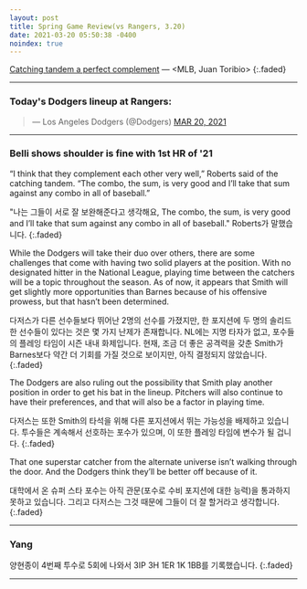 ```yaml
---
layout: post
title: Spring Game Review(vs Rangers, 3.20)
date: 2021-03-20 05:50:38 -0400
noindex: true
---
```


[Catching tandem a perfect complement](https://www.mlb.com/dodgers/news/austin-barnes-will-smith-to-share-catcher-duties) &mdash; <MLB, Juan Toribio>
{:.faded}

---

### Today's Dodgers lineup at Rangers:

<script async src="//platform.twitter.com/widgets.js" charset="utf-8"></script>
<blockquote class="twitter-tweet" data-lang="en">
  &mdash; Los Angeles Dodgers (@Dodgers)
  <a href="https://twitter.com/Dodgers/status/1372966400914980864">MAR 20, 2021</a>
</blockquote>

---

### Belli shows shoulder is fine with 1st HR of '21
“I think that they complement each other very well,” Roberts said of the catching tandem. “The combo, the sum, is very good and I’ll take that sum against any combo in all of baseball.”

"나는 그들이 서로 잘 보완해준다고 생각해요, The combo, the sum, is very good and I’ll take that sum against any combo in all of baseball." Roberts가 말했습니다.
{:.faded}

While the Dodgers will take their duo over others, there are some challenges that come with having two solid players at the position. With no designated hitter in the National League, playing time between the catchers will be a topic throughout the season. As of now, it appears that Smith will get slightly more opportunities than Barnes because of his offensive prowess, but that hasn’t been determined.

다저스가 다른 선수들보다 뛰어난 2명의 선수를 가졌지만, 한 포지션에 두 명의 솔리드한 선수들이 있다는 것은 몇 가지 난제가 존재합니다. NL에는 지명 타자가 없고, 포수들의 플레잉 타임이 시즌 내내 화제입니다. 현재, 조금 더 좋은 공격력을 갖춘 Smith가 Barnes보다 약간 더 기회를 가질 것으로 보이지만, 아직 결정되지 않았습니다.
{:.faded}

The Dodgers are also ruling out the possibility that Smith play another position in order to get his bat in the lineup. Pitchers will also continue to have their preferences, and that will also be a factor in playing time.

다저스는 또한 Smith의 타석을 위해 다른 포지션에서 뛰는 가능성을 배제하고 있습니다. 투수들은 계속해서 선호하는 포수가 있으며, 이 또한 플레잉 타임에 변수가 될 겁니다.
{:.faded}

That one superstar catcher from the alternate universe isn’t walking through the door. And the Dodgers think they’ll be better off because of it.

대학에서 온 슈퍼 스타 포수는 아직 관문(포수로 수비 포지션에 대한 능력)을 통과하지 못하고 있습니다. 그리고 다저스는 그것 때문에 그들이 더 잘 할거라고 생각합니다.
{:.faded}

---

### Yang
양현종이 4번째 투수로 5회에 나와서 3IP 3H 1ER 1K 1BB를 기록했습니다.
{:.faded}

---
